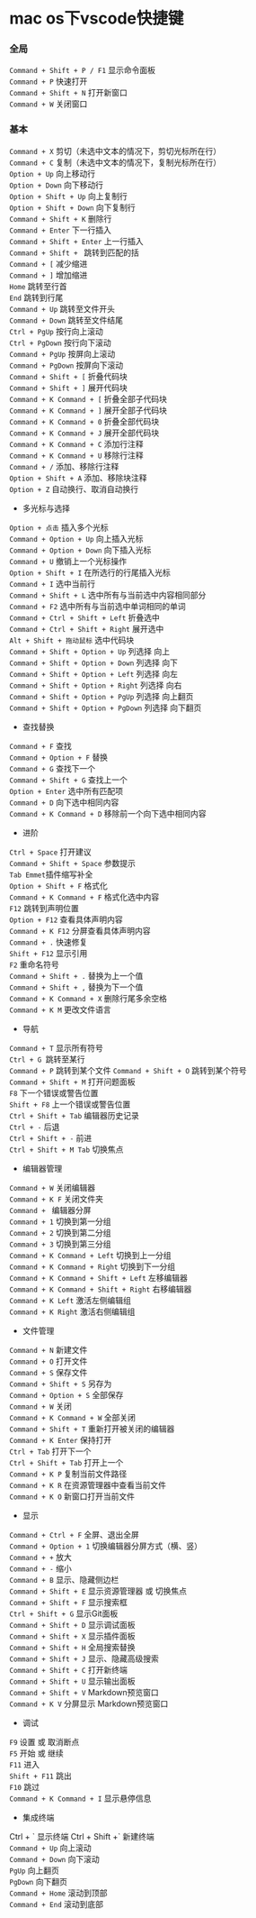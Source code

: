 # mac os下vscode快捷键

### 全局

`Command + Shift + P / F1` 显示命令面板 <br />
`Command + P` 快速打开<br />
`Command + Shift + N` 打开新窗口<br />
`Command + W` 关闭窗口<br />

### 基本

`Command + X` 剪切（未选中文本的情况下，剪切光标所在行）<br />
`Command + C` 复制（未选中文本的情况下，复制光标所在行）<br />
`Option + Up` 向上移动行<br />
`Option + Down` 向下移动行<br />
`Option + Shift + Up` 向上复制行<br />
`Option + Shift + Down` 向下复制行<br />
`Command + Shift + K` 删除行<br />
`Command + Enter` 下一行插入<br />
`Command + Shift + Enter` 上一行插入<br />
`Command + Shift + ` 跳转到匹配的括<br />
`Command + [` 减少缩进<br />
`Command + ]` 增加缩进<br />
`Home` 跳转至行首<br />
`End` 跳转到行尾<br />
`Command + Up` 跳转至文件开头<br />
`Command + Down` 跳转至文件结尾<br />
`Ctrl + PgUp` 按行向上滚动<br />
`Ctrl + PgDown` 按行向下滚动<br />
`Command + PgUp` 按屏向上滚动<br />
`Command + PgDown` 按屏向下滚动<br />
`Command + Shift + [` 折叠代码块<br />
`Command + Shift + ]` 展开代码块<br />
`Command + K Command + [` 折叠全部子代码块<br />
`Command + K Command + ]` 展开全部子代码块<br />
`Command + K Command + 0` 折叠全部代码块<br />
`Command + K Command + J` 展开全部代码块<br />
`Command + K Command + C` 添加行注释<br />
`Command + K Command + U` 移除行注释<br />
`Command + /` 添加、移除行注释<br />
`Option + Shift + A` 添加、移除块注释<br />
`Option + Z` 自动换行、取消自动换行<br />

* 多光标与选择

`Option + 点击` 插入多个光标<br />
`Command + Option + Up` 向上插入光标<br />
`Command + Option + Down` 向下插入光标<br />
`Command + U` 撤销上一个光标操作<br />
`Option + Shift + I` 在所选行的行尾插入光标<br />
`Command + I` 选中当前行<br />
`Command + Shift + L` 选中所有与当前选中内容相同部分<br />
`Command + F2` 选中所有与当前选中单词相同的单词<br />
`Command + Ctrl + Shift + Left` 折叠选中<br />
`Command + Ctrl + Shift + Right` 展开选中<br />
`Alt + Shift + 拖动鼠标` 选中代码块<br />
`Command + Shift + Option + Up` 列选择 向上<br />
`Command + Shift + Option + Down` 列选择 向下<br />
`Command + Shift + Option + Left` 列选择 向左<br />
`Command + Shift + Option + Right` 列选择 向右<br />
`Command + Shift + Option + PgUp` 列选择 向上翻页<br />
`Command + Shift + Option + PgDown` 列选择 向下翻页<br />

* 查找替换

`Command + F` 查找<br />
`Command + Option + F` 替换<br />
`Command + G` 查找下一个<br />
`Command + Shift + G` 查找上一个<br />
`Option + Enter` 选中所有匹配项<br />
`Command + D` 向下选中相同内容<br />
`Command + K Command + D` 移除前一个向下选中相同内容<br />

* 进阶

`Ctrl + Space` 打开建议<br />
`Command + Shift + Space` 参数提示<br />
`Tab Emmet`插件缩写补全<br />
`Option + Shift + F` 格式化<br />
`Command + K Command + F` 格式化选中内容<br />
`F12` 跳转到声明位置<br />
`Option + F12` 查看具体声明内容<br />
`Command + K F12` 分屏查看具体声明内容<br />
`Command + .` 快速修复<br />
`Shift + F12` 显示引用<br />
`F2` 重命名符号<br />
`Command + Shift + .` 替换为上一个值<br />
`Command + Shift + ,` 替换为下一个值<br />
`Command + K Command + X` 删除行尾多余空格<br />
`Command + K M` 更改文件语言<br />

* 导航

`Command + T` 显示所有符号<br />
`Ctrl + G `跳转至某行<br />
`Command + P` 跳转到某个文件
`Command + Shift + O` 跳转到某个符号<br />
`Command + Shift + M` 打开问题面板<br />
`F8` 下一个错误或警告位置<br />
`Shift + F8` 上一个错误或警告位置<br />
`Ctrl + Shift + Tab` 编辑器历史记录<br />
`Ctrl + -` 后退<br />
`Ctrl + Shift + -` 前进<br />
`Ctrl + Shift + M Tab` 切换焦点<br />

* 编辑器管理

`Command + W` 关闭编辑器<br />
`Command + K F` 关闭文件夹<br />
`Command + ` 编辑器分屏<br />
`Command + 1` 切换到第一分组<br />
`Command + 2` 切换到第二分组<br />
`Command + 3` 切换到第三分组<br />
`Command + K Command + Left` 切换到上一分组<br />
`Command + K Command + Right` 切换到下一分组<br />
`Command + K Command + Shift + Left` 左移编辑器<br />
`Command + K Command + Shift + Right` 右移编辑器<br />
`Command + K Left` 激活左侧编辑组<br />
`Command + K Right` 激活右侧编辑组<br />

* 文件管理

`Command + N` 新建文件<br />
`Command + O` 打开文件<br />
`Command + S` 保存文件<br />
`Command + Shift + S` 另存为<br />
`Command + Option + S` 全部保存<br />
`Command + W` 关闭<br />
`Command + K Command + W` 全部关闭<br />
`Command + Shift + T` 重新打开被关闭的编辑器<br />
`Command + K Enter` 保持打开<br />
`Ctrl + Tab` 打开下一个<br />
`Ctrl + Shift + Tab` 打开上一个<br />
`Command + K P` 复制当前文件路径<br />
`Command + K R` 在资源管理器中查看当前文件<br />
`Command + K O` 新窗口打开当前文件<br />

* 显示

`Command + Ctrl + F` 全屏、退出全屏<br />
`Command + Option + 1` 切换编辑器分屏方式（横、竖）<br />
`Command + +` 放大<br />
`Command + -` 缩小<br />
`Command + B` 显示、隐藏侧边栏<br />
`Command + Shift + E` 显示资源管理器 或 切换焦点<br />
`Command + Shift + F` 显示搜索框<br />
`Ctrl + Shift + G` 显示Git面板<br />
`Command + Shift + D` 显示调试面板<br />
`Command + Shift + X` 显示插件面板<br />
`Command + Shift + H` 全局搜索替换<br />
`Command + Shift + J` 显示、隐藏高级搜索<br />
`Command + Shift + C` 打开新终端<br />
`Command + Shift + U` 显示输出面板<br />
`Command + Shift + V` Markdown预览窗口<br />
`Command + K V` 分屏显示 Markdown预览窗口<br />

* 调试

`F9` 设置 或 取消断点<br />
`F5` 开始 或 继续<br />
`F11` 进入<br />
`Shift + F11` 跳出<br />
`F10` 跳过<br />
`Command + K Command + I` 显示悬停信息<br />

* 集成终端

Ctrl + \` 显示终端 Ctrl + Shift +\` 新建终端<br />
`Command + Up` 向上滚动<br />
`Command + Down` 向下滚动<br />
`PgUp` 向上翻页<br />
`PgDown` 向下翻页<br />
`Command + Home` 滚动到顶部<br />
`Command + End` 滚动到底部<br />
